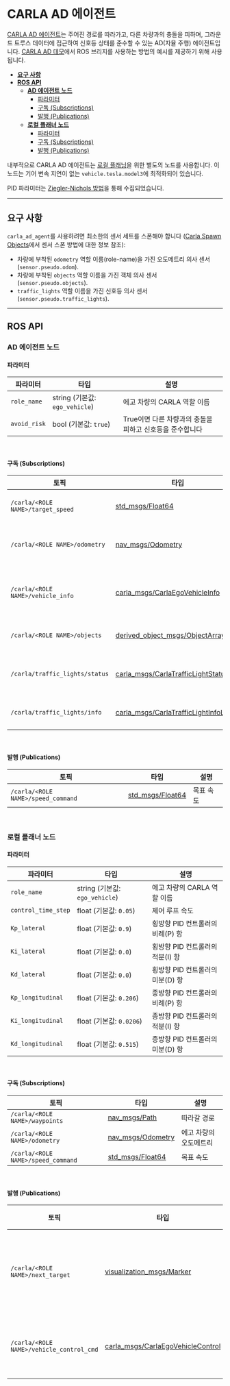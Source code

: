 # CARLA AD 에이전트

[CARLA AD 에이전트](https://github.com/carla-simulator/ros-bridge/tree/master/carla_ad_agent)는 주어진 경로를 따라가고, 다른 차량과의 충돌을 피하며, 그라운드 트루스 데이터에 접근하여 신호등 상태를 준수할 수 있는 AD(자율 주행) 에이전트입니다. [CARLA AD 데모](carla_ad_demo_ko.md)에서 ROS 브리지를 사용하는 방법의 예시를 제공하기 위해 사용됩니다.

- [__요구 사항__](#요구-사항)
- [__ROS API__](#ros-api)
    - [__AD 에이전트 노드__](#ad-에이전트-노드)
        - [파라미터](#파라미터)
        - [구독 (Subscriptions)](#구독-subscriptions)
        - [발행 (Publications)](#발행-publications)
    - [__로컬 플래너 노드__](#로컬-플래너-노드)
        - [파라미터](#파라미터-1)
        - [구독 (Subscriptions)](#구독-subscriptions-1)
        - [발행 (Publications)](#발행-publications-1)

내부적으로 CARLA AD 에이전트는 [로컬 플래닝](https://github.com/carla-simulator/ros-bridge/blob/ros2/carla_ad_agent/src/carla_ad_agent/local_planner.py)을 위한 별도의 노드를 사용합니다. 이 노드는 기어 변속 지연이 없는 `vehicle.tesla.model3`에 최적화되어 있습니다.

PID 파라미터는 [Ziegler-Nichols 방법](https://en.wikipedia.org/wiki/Ziegler%E2%80%93Nichols_method)을 통해 수집되었습니다.

---

## 요구 사항

`carla_ad_agent`를 사용하려면 최소한의 센서 세트를 스폰해야 합니다 ([Carla Spawn Objects](carla_spawn_objects_ko.md)에서 센서 스폰 방법에 대한 정보 참조):

- 차량에 부착된 `odometry` 역할 이름(role-name)을 가진 오도메트리 의사 센서 (`sensor.pseudo.odom`).
- 차량에 부착된 `objects` 역할 이름을 가진 객체 의사 센서 (`sensor.pseudo.objects`).
- `traffic_lights` 역할 이름을 가진 신호등 의사 센서 (`sensor.pseudo.traffic_lights`).

---

## ROS API

### AD 에이전트 노드

#### 파라미터

| 파라미터     | 타입                | 설명                             |
|--------------|---------------------|----------------------------------|
| `role_name`  | string (기본값: `ego_vehicle`) | 에고 차량의 CARLA 역할 이름      |
| `avoid_risk` | bool (기본값: `true`)   | True이면 다른 차량과의 충돌을 피하고 신호등을 준수합니다 |

<br>

#### 구독 (Subscriptions)

| 토픽                           | 타입                                                                                      | 설명                               |
|--------------------------------|-------------------------------------------------------------------------------------------|------------------------------------|
| `/carla/<ROLE NAME>/target_speed` | [std_msgs/Float64](https://docs.ros.org/en/api/std_msgs/html/msg/Float64.html)             | 에고 차량의 목표 속도              |
| `/carla/<ROLE NAME>/odometry`     | [nav_msgs/Odometry](https://docs.ros.org/en/api/nav_msgs/html/msg/Odometry.html)           | 에고 차량의 오도메트리             |
| `/carla/<ROLE NAME>/vehicle_info` | [carla_msgs/CarlaEgoVehicleInfo](ros_msgs_ko.md#carlaegovehicleinfomsg)                   | 에고 차량의 CARLA 액터 ID 식별     |
| `/carla/<ROLE NAME>/objects`      | [derived_object_msgs/ObjectArray](https://docs.ros.org/en/melodic/api/derived_object_msgs/html/msg/ObjectArray.html) | 다른 액터에 대한 정보            |
| `/carla/traffic_lights/status`  | [carla_msgs/CarlaTrafficLightStatusList](ros_msgs_ko.md#carlatrafficlightstatuslistmsg) | 현재 신호등 상태 가져오기        |
| `/carla/traffic_lights/info`    | [carla_msgs/CarlaTrafficLightInfoList](ros_msgs_ko.md#carlatrafficlightinfolistmsg)   | 신호등 정보 가져오기             |

<br>

#### 발행 (Publications)

| 토픽                           | 타입                                                                                      | 설명       |
|--------------------------------|-------------------------------------------------------------------------------------------|------------|
| `/carla/<ROLE NAME>/speed_command` | [std_msgs/Float64](https://docs.ros.org/en/api/std_msgs/html/msg/Float64.html)             | 목표 속도  |

<br>

### 로컬 플래너 노드

#### 파라미터

| 파라미터           | 타입                | 설명                                 |
|--------------------|---------------------|--------------------------------------|
| `role_name`        | string (기본값: `ego_vehicle`) | 에고 차량의 CARLA 역할 이름          |
| `control_time_step`| float (기본값: `0.05`)   | 제어 루프 속도                       |
| `Kp_lateral`       | float (기본값: `0.9`)    | 횡방향 PID 컨트롤러의 비례(P) 항     |
| `Ki_lateral`       | float (기본값: `0.0`)    | 횡방향 PID 컨트롤러의 적분(I) 항     |
| `Kd_lateral`       | float (기본값: `0.0`)    | 횡방향 PID 컨트롤러의 미분(D) 항     |
| `Kp_longitudinal`  | float (기본값: `0.206`)  | 종방향 PID 컨트롤러의 비례(P) 항     |
| `Ki_longitudinal`  | float (기본값: `0.0206`) | 종방향 PID 컨트롤러의 적분(I) 항     |
| `Kd_longitudinal`  | float (기본값: `0.515`)  | 종방향 PID 컨트롤러의 미분(D) 항     |

<br>

#### 구독 (Subscriptions)

| 토픽                           | 타입                                                                                      | 설명                 |
|--------------------------------|-------------------------------------------------------------------------------------------|----------------------|
| `/carla/<ROLE NAME>/waypoints`    | [nav_msgs/Path](https://docs.ros.org/en/api/nav_msgs/html/msg/Path.html)                 | 따라갈 경로          |
| `/carla/<ROLE NAME>/odometry`     | [nav_msgs/Odometry](https://docs.ros.org/en/api/nav_msgs/html/msg/Odometry.html)           | 에고 차량의 오도메트리 |
| `/carla/<ROLE NAME>/speed_command` | [std_msgs/Float64](https://docs.ros.org/en/api/std_msgs/html/msg/Float64.html)             | 목표 속도            |

<br>

#### 발행 (Publications)

| 토픽                               | 타입                                                                                              | 설명                   |
|------------------------------------|---------------------------------------------------------------------------------------------------|------------------------|
| `/carla/<ROLE NAME>/next_target`     | [visualization_msgs/Marker](http://docs.ros.org/en/api/visualization_msgs/html/msg/Marker.html) | 다음 목표 포즈 마커    |
| `/carla/<ROLE NAME>/vehicle_control_cmd` | [carla_msgs/CarlaEgoVehicleControl](ros_msgs_ko.md#carlaegovehiclecontrolmsg)                 | 차량 제어 명령         |
